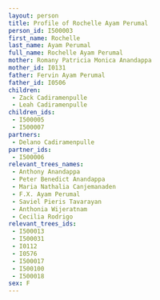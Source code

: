 ```yaml
---
layout: person
title: Profile of Rochelle Ayam Perumal
person_id: I500003
first_name: Rochelle
last_name: Ayam Perumal
full_name: Rochelle Ayam Perumal
mother: Romany Patricia Monica Anandappa
mother_id: I0131
father: Fervin Ayam Perumal
father_id: I0506
children:
 - Zack Cadiramenpulle
 - Leah Cadiramenpulle
children_ids:
 - I500005
 - I500007
partners:
 - Delano Cadiramenpulle
partner_ids:
 - I500006
relevant_trees_names:
 - Anthony Anandappa
 - Peter Benedict Anandappa
 - Maria Nathalia Canjemanaden
 - F.X. Ayam Perumal
 - Saviel Pieris Tavarayan
 - Anthonia Wijeratnam
 - Cecilia Rodrigo
relevant_trees_ids:
 - I500013
 - I500031
 - I0112
 - I0576
 - I500017
 - I500100
 - I500018
sex: F
---
```


